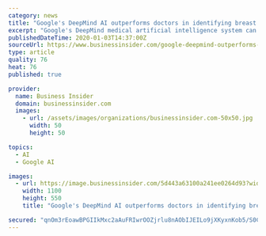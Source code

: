 ```yaml
---
category: news
title: "Google's DeepMind AI outperforms doctors in identifying breast cancer from X-ray images"
excerpt: "Google's DeepMind medical artificial intelligence system can outperform doctors in successfully identifying breast cancer from X-ray images."
publishedDateTime: 2020-01-03T14:37:00Z
sourceUrl: https://www.businessinsider.com/google-deepmind-outperforms-doctors-identifying-breast-cancer-2020-1
type: article
quality: 76
heat: 76
published: true

provider:
  name: Business Insider
  domain: businessinsider.com
  images:
    - url: /assets/images/organizations/businessinsider.com-50x50.jpg
      width: 50
      height: 50

topics:
  - AI
  - Google AI

images:
  - url: https://image.businessinsider.com/5d443a63100a241ee0264d93?width=1200&format=jpeg
    width: 1100
    height: 550
    title: "Google's DeepMind AI outperforms doctors in identifying breast cancer from X-ray images"

secured: "qnOm3rEoawBPGIIkMxc2aAuFRIwrOOZjrlu8nAObIJEILo9jXKyxnKob5/S0CqBgVMk9GWpk8/NBEnrOCbq1RhkpqlCZdTvZpQ11HOX5pcShtczJeXreCtsk8E29ycdnvGVPayGZGZZizer4I4CExi5qizuOpx46yv5G09otOW+07uSBt2RX7NtSVALM9I71tMLx3kJdckbLygO5lC1LNr9w01xX60E3E+DV55DQ4Q4/A0Le2+tsWpqtrlJ/WQzZC0G30nLnSf5TbSz6U94J7Gx4FthHVCau0tAP5uOv6ThSeTwK5Y3U2V7Zdn9dyidCD9cPeH1df3FtzwvMX6Rl51CS9c/MnbgMlbOxRl7/okFWr7tx/uwCELwvoCYsJ7uJ4KSfal0hcQnux92cbnEf8y9+4Y94jqOgxYsjlBdWeYB/5HFIb7OHYgoL6HDoycF8HOQs5yp6pYP0kZnkjwNjJA==;GYqOSb1ubn+curByhUmWHA=="
---
```


